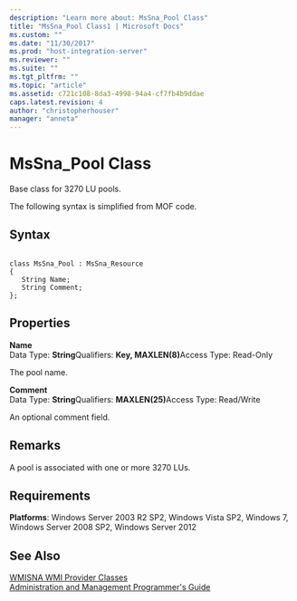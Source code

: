 ```yaml
---
description: "Learn more about: MsSna_Pool Class"
title: "MsSna_Pool Class1 | Microsoft Docs"
ms.custom: ""
ms.date: "11/30/2017"
ms.prod: "host-integration-server"
ms.reviewer: ""
ms.suite: ""
ms.tgt_pltfrm: ""
ms.topic: "article"
ms.assetid: c721c108-8da3-4998-94a4-cf7fb4b9ddae
caps.latest.revision: 4
author: "christopherhouser"
manager: "anneta"
---
```

# MsSna_Pool Class
Base class for 3270 LU pools.  
  
 The following syntax is simplified from MOF code.  
  
## Syntax  
  
```  
  
class MsSna_Pool : MsSna_Resource  
{  
   String Name;  
   String Comment;  
};  
```  
  
## Properties  
 **Name**  
 Data Type: **String**Qualifiers: <strong>Key, MAXLEN(8)</strong>Access Type: Read-Only  
  
 The pool name.  
  
 **Comment**  
 Data Type: **String**Qualifiers: <strong>MAXLEN(25)</strong>Access Type: Read/Write  
  
 An optional comment field.  
  
## Remarks  
 A pool is associated with one or more 3270 LUs.  
  
## Requirements  
 **Platforms**: Windows Server 2003 R2 SP2, Windows Vista SP2, Windows 7, Windows Server 2008 SP2, Windows Server 2012  
  
## See Also  
 [WMISNA WMI Provider Classes](../core/wmisna-wmi-provider-classes2.md)   
 [Administration and Management Programmer's Guide](./administration-and-management-programmer-s-guide2.md)

